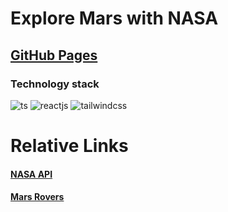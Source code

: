 # Explore Mars with NASA

## [GitHub Pages](https://wordllban.github.io/react-mars-rovers/)

### Technology stack
![ts](https://img.shields.io/badge/TypeScript-007ACC?style=for-the-badge&logo=typescript&logoColor=white "TypeScript Badge")
![reactjs](https://img.shields.io/badge/React-20232A?style=for-the-badge&logo=react&logoColor=61DAFB "React.js Badge")
![tailwindcss](https://img.shields.io/badge/Tailwind_CSS-38B2AC?style=for-the-badge&logo=tailwind-css&logoColor=white "TailwindCSS Badge")



# Relative Links

#### [NASA API](https://api.nasa.gov)
#### [Mars Rovers](https://en.wikipedia.org/wiki/Mars_rover)
